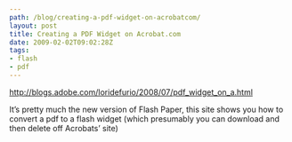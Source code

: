 ```yaml
---
path: /blog/creating-a-pdf-widget-on-acrobatcom/
layout: post
title: Creating a PDF Widget on Acrobat.com
date: 2009-02-02T09:02:28Z
tags:
- flash
- pdf
---
```


<a href="http://blogs.adobe.com/loridefurio/2008/07/pdf_widget_on_a.html">http://blogs.adobe.com/loridefurio/2008/07/pdf_widget_on_a.html</a>

It’s pretty much the new version of Flash Paper, this site shows you how to convert a pdf to a flash widget (which presumably you can download and then delete off Acrobats’ site)